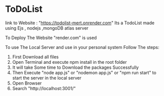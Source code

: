 # ToDoList
link to Website : "https://todolist-mert.onrender.com"
Its a TodoList made using Ejs , nodejs ,mongoDB atlas server

To Deploy The Website "render.com" is used

To use The Local Server and use in your personal system
 Follow The steps:
1. First Download all files
2. Open Terminal and execute npm install in the root folder
3. It will take Some time to Download the packages Successfully
4. Then Execute "node app.js" or "nodemon app.js" or "npm run start" to start the server in the local server
5. Open Browser
6. Search "http://localhost:3001/"
